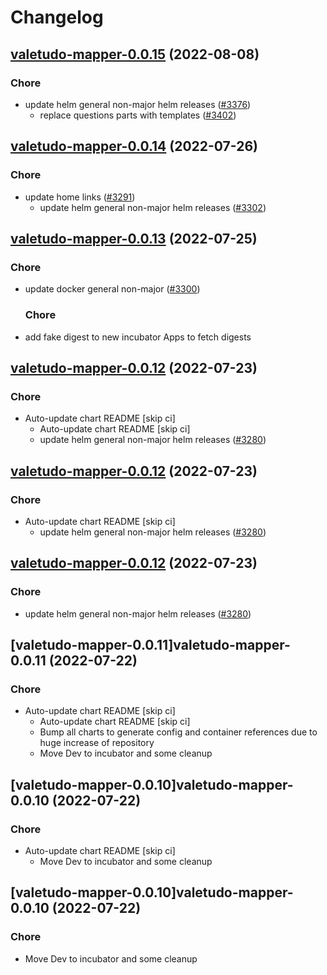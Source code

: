 # Changelog



## [valetudo-mapper-0.0.15](https://github.com/truecharts/charts/compare/valetudo-mapper-0.0.14...valetudo-mapper-0.0.15) (2022-08-08)

### Chore

- update helm general non-major helm releases ([#3376](https://github.com/truecharts/charts/issues/3376))
  - replace questions parts with templates ([#3402](https://github.com/truecharts/charts/issues/3402))




## [valetudo-mapper-0.0.14](https://github.com/truecharts/apps/compare/valetudo-mapper-0.0.13...valetudo-mapper-0.0.14) (2022-07-26)

### Chore

- update home links ([#3291](https://github.com/truecharts/apps/issues/3291))
  - update helm general non-major helm releases ([#3302](https://github.com/truecharts/apps/issues/3302))




## [valetudo-mapper-0.0.13](https://github.com/truecharts/apps/compare/valetudo-mapper-0.0.12...valetudo-mapper-0.0.13) (2022-07-25)

### Chore

- update docker general non-major ([#3300](https://github.com/truecharts/apps/issues/3300))

  ### Chore

- add fake digest to new incubator Apps to fetch digests




## [valetudo-mapper-0.0.12](https://github.com/truecharts/apps/compare/valetudo-mapper-0.0.11...valetudo-mapper-0.0.12) (2022-07-23)

### Chore

- Auto-update chart README [skip ci]
  - Auto-update chart README [skip ci]
  - update helm general non-major helm releases ([#3280](https://github.com/truecharts/apps/issues/3280))




## [valetudo-mapper-0.0.12](https://github.com/truecharts/apps/compare/valetudo-mapper-0.0.11...valetudo-mapper-0.0.12) (2022-07-23)

### Chore

- Auto-update chart README [skip ci]
  - update helm general non-major helm releases ([#3280](https://github.com/truecharts/apps/issues/3280))




## [valetudo-mapper-0.0.12](https://github.com/truecharts/apps/compare/valetudo-mapper-0.0.11...valetudo-mapper-0.0.12) (2022-07-23)

### Chore

- update helm general non-major helm releases ([#3280](https://github.com/truecharts/apps/issues/3280))




## [valetudo-mapper-0.0.11]valetudo-mapper-0.0.11 (2022-07-22)

### Chore

- Auto-update chart README [skip ci]
  - Auto-update chart README [skip ci]
  - Bump all charts to generate config and container references due to huge increase of repository
  - Move Dev to incubator and some cleanup




## [valetudo-mapper-0.0.10]valetudo-mapper-0.0.10 (2022-07-22)

### Chore

- Auto-update chart README [skip ci]
  - Move Dev to incubator and some cleanup




## [valetudo-mapper-0.0.10]valetudo-mapper-0.0.10 (2022-07-22)

### Chore

- Move Dev to incubator and some cleanup
